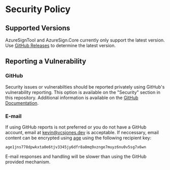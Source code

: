 # Security Policy

## Supported Versions

AzureSignTool and AzureSign.Core currently only support the latest version. Use [GitHub Releases](https://github.com/vcsjones/AzureSignTool/releases/latest) to determine the latest version.

## Reporting a Vulnerability

### GitHub

Security issues or vulnerabilties should be reported privately using GitHub's vulnerability reporting. This option is available on the "Security" section in this repository. Additional information is available on the [GitHub Documentation](https://docs.github.com/code-security/security-advisories/guidance-on-reporting-and-writing-information-about-vulnerabilities/privately-reporting-a-security-vulnerability#privately-reporting-a-security-vulnerability).

### E-mail

If using GitHub reports is not preferred or you do not have a GitHub account, email at kevin@vcsjones.dev is acceptable. If neccessary, email content can be encrypted using [age](https://filippo.io/age) using the following recipient key:

```plain
age1jns778dpwkxta0e6tjv3345jy6dfr8a8mq9xznge7muyz6nu0v5sg7x6wn
```

E-mail responses and handling will be slower than using the GitHub provided mechanism.
